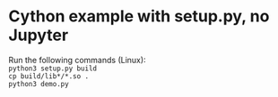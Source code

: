Cython example with setup.py, no Jupyter
====================

Run the following commands (Linux):  
`python3 setup.py build`  
`cp build/lib*/*.so .`  
`python3 demo.py`  
